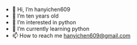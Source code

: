 - 👋 Hi, I’m hanyichen609
- 👋 I’m ten years old
- 👀 I’m interested in python
- 🌱 I’m currently learning python
- 📫 How to reach me hanyichen609@gmail.com


<!---
hanyichen609/hanyichen609 is a ✨ special ✨ repository because its `README.md` (this file) appears on your GitHub profile.
You can click the Preview link to take a look at your changes.
--->
